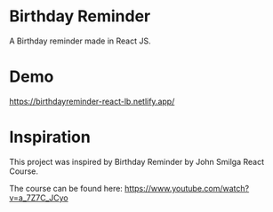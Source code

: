 # Birthday Reminder

A Birthday reminder made in React JS.

# Demo

https://birthdayreminder-react-lb.netlify.app/

# Inspiration

This project was inspired by Birthday Reminder by John Smilga React Course. 

The course can be found here: https://www.youtube.com/watch?v=a_7Z7C_JCyo
